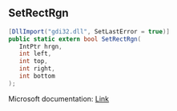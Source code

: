 ## SetRectRgn

```csharp
[DllImport("gdi32.dll", SetLastError = true)]
public static extern bool SetRectRgn(
   IntPtr hrgn,
   int left,
   int top,
   int right,
   int bottom
);
```

Microsoft documentation: [Link](https://docs.microsoft.com/en-us/windows/win32/api/wingdi/nf-wingdi-setrectrgn)
